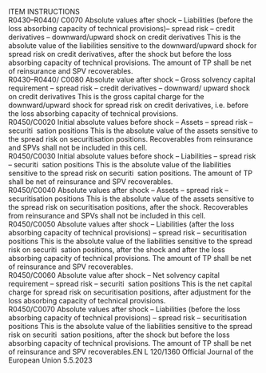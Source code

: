  
ITEM  INSTRUCTIONS  
R0430–R0440/ 
C0070  Absolute values after 
shock – Liabilities (before 
the loss absorbing 
capacity of technical 
provisions)– spread risk – 
credit derivatives – 
downward/upward shock 
on credit derivatives  This is the absolute value of the liabilities sensitive to the downward/upward 
shock for spread risk on credit derivatives, after the shock but before the loss 
absorbing capacity of technical provisions. 
The amount of TP shall be net of reinsurance and SPV recoverables.  
R0430–R0440/ 
C0080  Absolute value after 
shock – Gross solvency 
capital requirement – 
spread risk – credit 
derivatives – downward/ 
upward shock on credit 
derivatives  This is the gross capital charge for the downward/upward shock for spread risk on 
credit derivatives, i.e. before the loss absorbing capacity of technical provisions.  
R0450/C0020  Initial absolute values 
before shock – Assets – 
spread risk – securiti ­
sation positions  This is the absolute value of the assets sensitive to the spread risk on securitisation 
positions. 
Recoverables from reinsurance and SPVs shall not be included in this cell.  
R0450/C0030  Initial absolute values 
before shock – Liabilities 
– spread risk – securiti ­
sation positions  This is the absolute value of the liabilities sensitive to the spread risk on securiti ­
sation positions. 
The amount of TP shall be net of reinsurance and SPV recoverables.  
R0450/C0040  Absolute values after 
shock – Assets – spread 
risk – securitisation 
positions  This is the absolute value of the assets sensitive to the spread risk on securitisation 
positions, after the shock. 
Recoverables from reinsurance and SPVs shall not be included in this cell.  
R0450/C0050  Absolute values after 
shock – Liabilities (after 
the loss absorbing 
capacity of technical 
provisions) – spread risk 
– securitisation positions  This is the absolute value of the liabilities sensitive to the spread risk on securiti ­
sation positions, after the shock and after the loss absorbing capacity of technical 
provisions. 
The amount of TP shall be net of reinsurance and SPV recoverables.  
R0450/C0060  Absolute value after 
shock – Net solvency 
capital requirement – 
spread risk – securiti ­
sation positions  This is the net capital charge for spread risk on securitisation positions, after 
adjustment for the loss absorbing capacity of technical provisions.  
R0450/C0070  Absolute values after 
shock – Liabilities (before 
the loss absorbing 
capacity of technical 
provisions) – spread risk 
– securitisation positions  This is the absolute value of the liabilities sensitive to the spread risk on securiti ­
sation positions, after the shock but before the loss absorbing capacity of 
technical provisions. 
The amount of TP shall be net of reinsurance and SPV recoverables.EN  L 120/1360 Official Journal of the European Union 5.5.2023